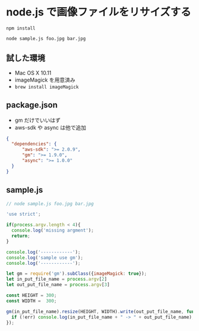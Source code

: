 # node.js で画像ファイルをリサイズする

```
npm install
```

```
node sample.js foo.jpg bar.jpg
```

## 試した環境

* Mac OS X 10.11
* imageMagick を用意済み
 * `brew install imageMagick`

## package.json

* gm だけでいいはず
* aws-sdk や async は他で追加

```json
{
  "dependencies": {
      "aws-sdk": ">= 2.0.9",
      "gm": ">= 1.9.0",
      "async": ">= 1.0.0"
  }
}
```

## sample.js

```javascript
// node sample.js foo.jpg bar.jpg

'use strict';

if(process.argv.length < 4){
  console.log('missing argment');
  return;
}

console.log('------------');
console.log('sample use gm');
console.log('------------');

let gm = require('gm').subClass({imageMagick: true});
let in_put_file_name = process.argv[2]
let out_put_file_name = process.argv[3]

const HEIGHT = 300;
const WIDTH =  300;

gm(in_put_file_name).resize(HEIGHT, WIDTH).write(out_put_file_name, function (err) {
  if (!err) console.log(in_put_file_name + " -> " + out_put_file_name);
});

```
